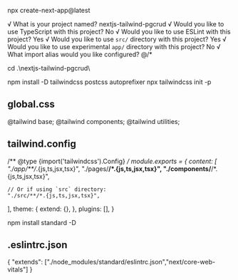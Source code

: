npx create-next-app@latest

√ What is your project named? nextjs-tailwind-pgcrud
√ Would you like to use TypeScript with this project? No
√ Would you like to use ESLint with this project? Yes
√ Would you like to use `src/` directory with this project? Yes
√ Would you like to use experimental `app/` directory with this project?  No
√ What import alias would you like configured? @/*

cd .\nextjs-tailwind-pgcrud\

npm install -D tailwindcss postcss autoprefixer
npx tailwindcss init -p

## global.css
@tailwind base;
@tailwind components;
@tailwind utilities;

## tailwind.config
/** @type {import('tailwindcss').Config} */
module.exports = {
  content: [
    "./app/**/*.{js,ts,jsx,tsx}",
    "./pages/**/*.{js,ts,jsx,tsx}",
    "./components/**/*.{js,ts,jsx,tsx}",
 
    // Or if using `src` directory:
    "./src/**/*.{js,ts,jsx,tsx}",
  ],
  theme: {
    extend: {},
  },
  plugins: [],
}


npm install standard -D

## .eslintrc.json
{
  "extends": ["./node_modules/standard/eslintrc.json","next/core-web-vitals"]
}
